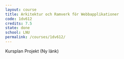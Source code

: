 ```yaml
---
layout: course
title: Arkitektur och Ramverk för Webbapplikationer
code: 1dv612
credits: 7.5
state: done
school: LNU
permalink: /courses/1dv612/
---
```


Kursplan
Projekt (Ny länk)